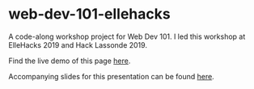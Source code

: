 # web-dev-101-ellehacks

A code-along workshop project for Web Dev 101. I led this workshop at ElleHacks 2019 and Hack Lassonde 2019.

Find the live demo of this page [here](https://connordear.ca/web-dev-101-ellehacks).

Accompanying slides for this presentation can be found [here](https://docs.google.com/presentation/d/1wv2ENPxd7kNTdUyHZzYyDKL-9XwGPJkrM_53aFm7fJE/edit?usp=sharing).
